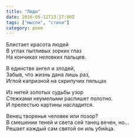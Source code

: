 ```yaml
---
title: "Люди"
date: 2016-05-12T13:17:00Z
tags: ["мысли", "стихи"]
category: poem
---
```


Блистает красота людей  
В углах пытливых зорких глаз  
На кончиках неловких пальцев.

В единстве ангел и злодей,  
Забыв, что жизнь дана лишь раз,  
Иглой капризной на скрипучих пяльцах

Из нитей золотых судьбы узор  
Стежками неумелыми распишет полотно.  
И прелестью картины насладится.

Венец творенья человек или позор?  
В смешении теней и света сей танец вечен, но…  
Решает каждый сам святой он иль убийца.  
